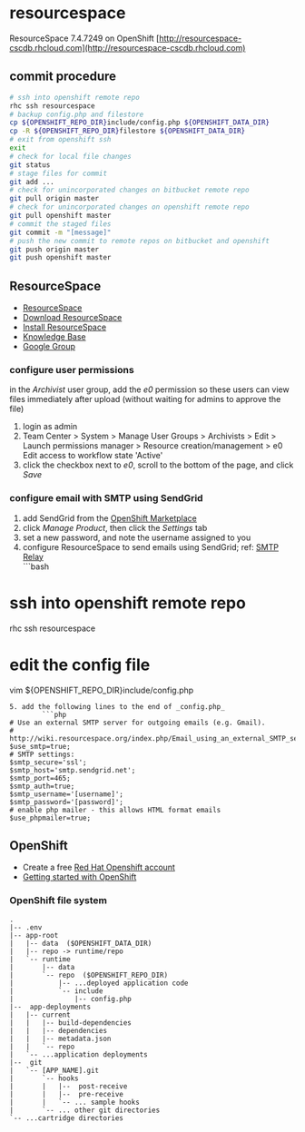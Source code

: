 # resourcespace
ResourceSpace 7.4.7249 on OpenShift
[http://resourcespace-cscdb.rhcloud.com](http://resourcespace-cscdb.rhcloud.com)

## commit procedure
```bash
# ssh into openshift remote repo
rhc ssh resourcespace
# backup config.php and filestore
cp ${OPENSHIFT_REPO_DIR}include/config.php ${OPENSHIFT_DATA_DIR}
cp -R ${OPENSHIFT_REPO_DIR}filestore ${OPENSHIFT_DATA_DIR}
# exit from openshift ssh
exit
# check for local file changes
git status
# stage files for commit
git add ...
# check for unincorporated changes on bitbucket remote repo
git pull origin master
# check for unincorporated changes on openshift remote repo
git pull openshift master
# commit the staged files
git commit -m "[message]"
# push the new commit to remote repos on bitbucket and openshift
git push origin master
git push openshift master
```

## ResourceSpace
* [ResourceSpace](http://www.resourcespace.org)
* [Download ResourceSpace](http://resourcespace.org/get)
* [Install ResourceSpace](http://wiki.resourcespace.org/index.php/Installation)
* [Knowledge Base](http://resourcespace.org/knowledge-base/)
* [Google Group](https://groups.google.com/forum/#!forum/resourcespace)

### configure user permissions
in the _Archivist_ user group, add the _e0_ permission so these users can view files immediately after upload (without waiting for admins to approve the file)  
1. login as admin  
2. Team Center > System > Manage User Groups > Archivists > Edit > Launch permissions manager > Resource creation/management > e0  Edit access to workflow state 'Active'  
3. click the checkbox next to _e0_, scroll to the bottom of the page, and click _Save_

### configure email with SMTP using SendGrid
1. add SendGrid from the [OpenShift Marketplace](https://marketplace.openshift.com/apps/9628?restoreSearch=true#!overview)  
2. click _Manage Product_, then click the _Settings_ tab  
3. set a new password, and note the username assigned to you  
4. configure ResourceSpace to send emails using SendGrid; ref: [SMTP Relay](https://sendgrid.com/docs/Integrate/index.html#-SMTP-Relay)  
        ```bash
# ssh into openshift remote repo
rhc ssh resourcespace
# edit the config file
vim ${OPENSHIFT_REPO_DIR}include/config.php
```
5. add the following lines to the end of _config.php_  
        ```php
# Use an external SMTP server for outgoing emails (e.g. Gmail).
# http://wiki.resourcespace.org/index.php/Email_using_an_external_SMTP_server
$use_smtp=true;
# SMTP settings:
$smtp_secure='ssl';
$smtp_host='smtp.sendgrid.net';
$smtp_port=465;
$smtp_auth=true;
$smtp_username='[username]';
$smtp_password='[password]';
# enable php mailer - this allows HTML format emails
$use_phpmailer=true;
```

## OpenShift
* Create a free [Red Hat Openshift account](https://openshift.redhat.com)
* [Getting started with OpenShift](https://openshift.redhat.com/app/getting_started)

### OpenShift file system
```
.
|-- .env
|-- app-root
|   |-- data  ($OPENSHIFT_DATA_DIR)
|   |-- repo -> runtime/repo
|   `-- runtime
|       |-- data
|       `-- repo  ($OPENSHIFT_REPO_DIR)
|           |-- ...deployed application code
|           `-- include
|               |-- config.php
|--  app-deployments
|   |-- current
|   |   |-- build-dependencies
|   |   |-- dependencies
|   |   |-- metadata.json
|   |   `-- repo
|   `-- ...application deployments
|--  git
|   `-- [APP_NAME].git
|       `-- hooks
|       |   |--  post-receive
|       |   |--  pre-receive
|       |   `-- ... sample hooks
|       `-- ... other git directories
`-- ...cartridge directories
```
